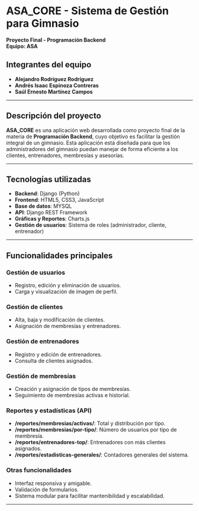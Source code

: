 # ASA_CORE - Sistema de Gestión para Gimnasio

**Proyecto Final - Programación Backend**  
**Equipo: ASA**

## Integrantes del equipo

- **Alejandro Rodríguez Rodríguez**
- **Andrés Isaac Espinoza Contreras**
- **Saúl Ernesto Martínez Campos**

---

## Descripción del proyecto

**ASA_CORE** es una aplicación web desarrollada como proyecto final de la materia de **Programación Backend**, 
cuyo objetivo es facilitar la gestión integral de un gimnasio. Esta aplicación está diseñada para que los 
administradores del gimnasio puedan manejar de forma eficiente a los clientes, entrenadores, membresías y asesorías.

---

## Tecnologías utilizadas

- **Backend**: Django (Python)
- **Frontend**: HTML5, CSS3, JavaScript
- **Base de datos**: MYSQL 
- **API**: Django REST Framework
- **Gráficas y Reportes**: Charts.js 
- **Gestión de usuarios**: Sistema de roles (administrador, cliente, entrenador)

---

## Funcionalidades principales

### Gestión de usuarios
- Registro, edición y eliminación de usuarios.
- Carga y visualización de imagen de perfil.

### Gestión de clientes
- Alta, baja y modificación de clientes.
- Asignación de membresías y entrenadores.

### Gestión de entrenadores
- Registro y edición de entrenadores.
- Consulta de clientes asignados.

### Gestión de membresías
- Creación y asignación de tipos de membresías.
- Seguimiento de membresías activas e historial.

### Reportes y estadísticas (API)
- **/reportes/membresias/activas/**: Total y distribución por tipo.
- **/reportes/membresias/por-tipo/**: Número de usuarios por tipo de membresía.
- **/reportes/entrenadores-top/**: Entrenadores con más clientes asignados.
- **/reportes/estadisticas-generales/**: Contadores generales del sistema.

### Otras funcionalidades
- Interfaz responsiva y amigable.
- Validación de formularios.
- Sistema modular para facilitar mantenibilidad y escalabilidad.

---

